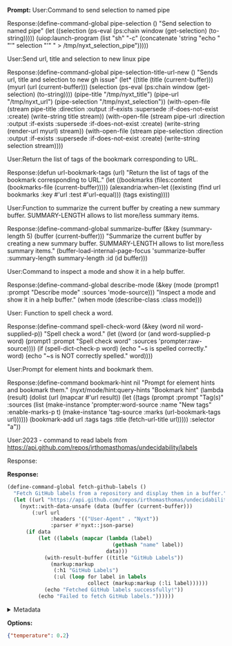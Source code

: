 **Prompt:**
User:Command to send selection to named pipe

Response:(define-command-global pipe-selection ()
"Send selection to named pipe"
(let ((selection (ps-eval (ps:chain window (get-selection) (to-string)))))
    (uiop:launch-program (list "sh" "-c" (concatenate 'string "echo " "'" selection "'" " > /tmp/nyxt_selection_pipe")))))


User:Send url, title and selection to new linux pipe

Response:(define-command-global pipe-selection-title-url-new ()
"Sends url, title and selection to new gh issue"
(let* ((title (title (current-buffer)))
        (myurl (url (current-buffer)))
        (selection (ps-eval (ps:chain window (get-selection) (to-string))))
        (pipe-title "/tmp/nyxt_title")
        (pipe-url "/tmp/nyxt_url")
        (pipe-selection "/tmp/nyxt_selection"))
    (with-open-file (stream pipe-title
                        :direction :output
                        :if-exists :supersede
                        :if-does-not-exist :create)
    (write-string title stream))
    (with-open-file (stream pipe-url
                        :direction :output
                        :if-exists :supersede
                        :if-does-not-exist :create)
    (write-string (render-url myurl) stream))
    (with-open-file (stream pipe-selection
                        :direction :output
                        :if-exists :supersede
                        :if-does-not-exist :create)
    (write-string selection stream))))


User:Return the list of tags of the bookmark corresponding to URL.

Response:(defun url-bookmark-tags (url)
"Return the list of tags of the bookmark corresponding to URL."
(let ((bookmarks (files:content (bookmarks-file (current-buffer)))))
(alexandria:when-let ((existing
                       (find url bookmarks :key #'url :test #'url-equal)))
  (tags existing))))


User:Function to summarize the current buffer by creating a new summary buffer.
SUMMARY-LENGTH allows to list more/less summary items.

Response:(define-command-global summarize-buffer
(&key (summary-length 5) (buffer (current-buffer)))
"Summarize the current buffer by creating a new summary buffer.
SUMMARY-LENGTH allows to list more/less summary items."
(buffer-load-internal-page-focus 'summarize-buffer :summary-length
                                summary-length :id (id buffer)))


User:Command to inspect a mode and show it in a help buffer.

Response:(define-command-global describe-mode
(&key (mode (prompt1 :prompt "Describe mode" :sources 'mode-source)))
"Inspect a mode and show it in a help buffer."
(when mode (describe-class :class mode)))

User: Function to spell check a word.

Response:(define-command spell-check-word
    (&key (word nil word-supplied-p))
"Spell check a word."
(let ((word
        (or (and word-supplied-p word)
            (prompt1 :prompt "Spell check word" :sources
                    'prompter:raw-source))))
    (if (spell-dict-check-p word)
        (echo "~s is spelled correctly." word)
        (echo "~s is NOT correctly spelled." word))))


User:Prompt for element hints and bookmark them.

Response:(define-command bookmark-hint
nil
"Prompt for element hints and bookmark them."
(nyxt/mode/hint:query-hints "Bookmark hint"
                            (lambda (result)
                                (dolist (url (mapcar #'url result))
                                (let ((tags
                                        (prompt :prompt "Tag(s)" :sources
                                                (list
                                                (make-instance
                                                'prompter:word-source :name
                                                "New tags" :enable-marks-p
                                                t)
                                                (make-instance 'tag-source
                                                                :marks
                                                                (url-bookmark-tags
                                                                url))))))
                                    (bookmark-add url :tags tags :title
                                                (fetch-url-title url)))))
                            :selector "a"))


User:2023 - command to read labels from https://api.github.com/repos/irthomasthomas/undecidability/labels

Response:


**Response:**
```lisp
(define-command-global fetch-github-labels ()
  "Fetch GitHub labels from a repository and display them in a buffer."
  (let ((url "https://api.github.com/repos/irthomasthomas/undecidability/labels"))
    (nyxt::with-data-unsafe (data (buffer (current-buffer)))
        (:url url
              :headers '(("User-Agent" . "Nyxt"))
              :parser #'nyxt::json-parse)
      (if data
          (let ((labels (mapcar (lambda (label)
                                  (gethash "name" label))
                                data)))
            (with-result-buffer ((title "GitHub Labels"))
              (markup:markup
               (:h1 "GitHub Labels")
               (:ul (loop for label in labels
                          collect (markup:markup (:li label))))))
            (echo "Fetched GitHub labels successfully!"))
          (echo "Failed to fetch GitHub labels."))))))
```

<details><summary>Metadata</summary>

- Duration: 14554 ms
- Datetime: 2023-12-06T10:55:57.877141
- Model: gpt-4-1106-preview

</details>

**Options:**
```json
{"temperature": 0.2}
```

